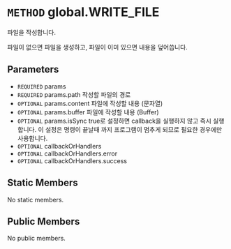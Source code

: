 # `METHOD` global.WRITE_FILE
파일을 작성합니다.

파일이 없으면 파일을 생성하고, 파일이 이미 있으면 내용을 덮어씁니다.

## Parameters
* `REQUIRED` params 
* `REQUIRED` params.path		작성할  파일의 경로
* `OPTIONAL` params.content	파일에  작성할 내용 (문자열)
* `OPTIONAL` params.buffer	파일에  작성할 내용 (Buffer)
* `OPTIONAL` params.isSync	true로  설정하면 callback을 실행하지 않고 즉시 실행합니다. 이 설정은 명령이 끝날때 까지 프로그램이 멈추게 되므로 필요한 경우에만 사용합니다.
* `OPTIONAL` callbackOrHandlers 
* `OPTIONAL` callbackOrHandlers.error 
* `OPTIONAL` callbackOrHandlers.success 

## Static Members
No static members.

## Public Members
No public members.
